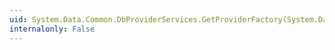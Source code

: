 ```yaml
---
uid: System.Data.Common.DbProviderServices.GetProviderFactory(System.Data.Common.DbConnection)
internalonly: False
---
```

